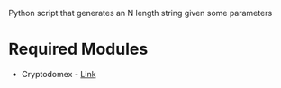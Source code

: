 <p>Python script that generates an N length string given some parameters</p>

<h1>Required Modules</h1>
<ul>
    <li>Cryptodomex - <a href="https://pypi.org/project/pycryptodomex/">Link</a></li>
</ul>
